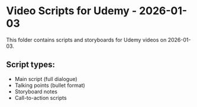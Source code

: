 # Video Scripts for Udemy - 2026-01-03

This folder contains scripts and storyboards for Udemy videos on 2026-01-03.

## Script types:
- Main script (full dialogue)
- Talking points (bullet format)
- Storyboard notes
- Call-to-action scripts
